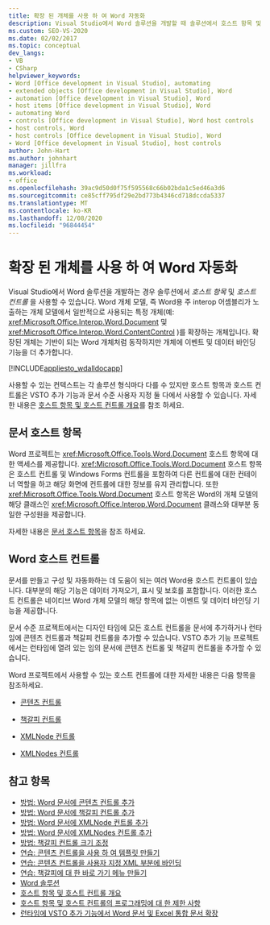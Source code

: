 ```yaml
---
title: 확장 된 개체를 사용 하 여 Word 자동화
description: Visual Studio에서 Word 솔루션을 개발할 때 솔루션에서 호스트 항목 및 호스트 컨트롤을 사용할 수 있는 방법에 대해 알아봅니다.
ms.custom: SEO-VS-2020
ms.date: 02/02/2017
ms.topic: conceptual
dev_langs:
- VB
- CSharp
helpviewer_keywords:
- Word [Office development in Visual Studio], automating
- extended objects [Office development in Visual Studio], Word
- automation [Office development in Visual Studio], Word
- host items [Office development in Visual Studio], Word
- automating Word
- controls [Office development in Visual Studio], Word host controls
- host controls, Word
- host controls [Office development in Visual Studio], Word
- Word [Office development in Visual Studio], host controls
author: John-Hart
ms.author: johnhart
manager: jillfra
ms.workload:
- office
ms.openlocfilehash: 39ac9d50d0f75f595568c66b02bda1c5ed46a3d6
ms.sourcegitcommit: ce85cff795df29e2bd773b4346cd718dccda5337
ms.translationtype: MT
ms.contentlocale: ko-KR
ms.lasthandoff: 12/08/2020
ms.locfileid: "96844454"
---
```

# <a name="automate-word-by-using-extended-objects"></a>확장 된 개체를 사용 하 여 Word 자동화
  Visual Studio에서 Word 솔루션을 개발하는 경우 솔루션에서 *호스트 항목* 및 *호스트 컨트롤* 을 사용할 수 있습니다. Word 개체 모델, 즉 Word용 주 interop 어셈블리가 노출하는 개체 모델에서 일반적으로 사용되는 특정 개체(예: <xref:Microsoft.Office.Interop.Word.Document> 및 <xref:Microsoft.Office.Interop.Word.ContentControl> )를 확장하는 개체입니다. 확장된 개체는 기반이 되는 Word 개체처럼 동작하지만 개체에 이벤트 및 데이터 바인딩 기능을 더 추가합니다.

 [!INCLUDE[appliesto_wdalldocapp](../vsto/includes/appliesto-wdalldocapp-md.md)]

 사용할 수 있는 컨텍스트는 각 솔루션 형식마다 다를 수 있지만 호스트 항목과 호스트 컨트롤은 VSTO 추가 기능과 문서 수준 사용자 지정 둘 다에서 사용할 수 있습니다. 자세한 내용은 [호스트 항목 및 호스트 컨트롤 개요](../vsto/host-items-and-host-controls-overview.md)를 참조 하세요.

## <a name="document-host-item"></a>문서 호스트 항목
 Word 프로젝트는 <xref:Microsoft.Office.Tools.Word.Document> 호스트 항목에 대한 액세스를 제공합니다. <xref:Microsoft.Office.Tools.Word.Document> 호스트 항목은 호스트 컨트롤 및 Windows Forms 컨트롤을 포함하여 다른 컨트롤에 대한 컨테이너 역할을 하고 해당 화면에 컨트롤에 대한 정보를 유지 관리합니다. 또한 <xref:Microsoft.Office.Tools.Word.Document> 호스트 항목은 Word의 개체 모델의 해당 클래스인 <xref:Microsoft.Office.Interop.Word.Document> 클래스와 대부분 동일한 구성원을 제공합니다.

 자세한 내용은 [문서 호스트 항목](../vsto/document-host-item.md)을 참조 하세요.

## <a name="word-host-controls"></a>Word 호스트 컨트롤
 문서를 만들고 구성 및 자동화하는 데 도움이 되는 여러 Word용 호스트 컨트롤이 있습니다. 대부분의 해당 기능은 데이터 가져오기, 표시 및 보호를 포함합니다. 이러한 호스트 컨트롤은 네이티브 Word 개체 모델의 해당 항목에 없는 이벤트 및 데이터 바인딩 기능을 제공합니다.

 문서 수준 프로젝트에서는 디자인 타임에 모든 호스트 컨트롤을 문서에 추가하거나 런타임에 콘텐츠 컨트롤과 책갈피 컨트롤을 추가할 수 있습니다. VSTO 추가 기능 프로젝트에서는 런타임에 열려 있는 임의 문서에 콘텐츠 컨트롤 및 책갈피 컨트롤을 추가할 수 있습니다.

 Word 프로젝트에서 사용할 수 있는 호스트 컨트롤에 대한 자세한 내용은 다음 항목을 참조하세요.

- [콘텐츠 컨트롤](../vsto/content-controls.md)

- [책갈피 컨트롤](../vsto/bookmark-control.md)

- [XMLNode 컨트롤](../vsto/xmlnode-control.md)

- [XMLNodes 컨트롤](../vsto/xmlnodes-control.md)

## <a name="see-also"></a>참고 항목
- [방법: Word 문서에 콘텐츠 컨트롤 추가](../vsto/how-to-add-content-controls-to-word-documents.md)
- [방법: Word 문서에 책갈피 컨트롤 추가](../vsto/how-to-add-bookmark-controls-to-word-documents.md)
- [방법: Word 문서에 XMLNode 컨트롤 추가](../vsto/how-to-add-xmlnode-controls-to-word-documents.md)
- [방법: Word 문서에 XMLNodes 컨트롤 추가](../vsto/how-to-add-xmlnodes-controls-to-word-documents.md)
- [방법: 책갈피 컨트롤 크기 조정](../vsto/how-to-resize-bookmark-controls.md)
- [연습: 콘텐츠 컨트롤을 사용 하 여 템플릿 만들기](../vsto/walkthrough-creating-a-template-by-using-content-controls.md)
- [연습: 콘텐츠 컨트롤을 사용자 지정 XML 부분에 바인딩](../vsto/walkthrough-binding-content-controls-to-custom-xml-parts.md)
- [연습: 책갈피에 대 한 바로 가기 메뉴 만들기](../vsto/walkthrough-creating-shortcut-menus-for-bookmarks.md)
- [Word 솔루션](../vsto/word-solutions.md)
- [호스트 항목 및 호스트 컨트롤 개요](../vsto/host-items-and-host-controls-overview.md)
- [호스트 항목 및 호스트 컨트롤의 프로그래밍에 대 한 제한 사항](../vsto/programmatic-limitations-of-host-items-and-host-controls.md)
- [런타임에 VSTO 추가 기능에서 Word 문서 및 Excel 통합 문서 확장](../vsto/extending-word-documents-and-excel-workbooks-in-vsto-add-ins-at-run-time.md)
